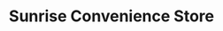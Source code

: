 ---
title: "Sunrise Convenience Store"
url: /marine-city/sunrise-convenience-store/
shop: Lebensmittel
---